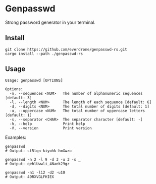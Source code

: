 # Genpasswd

Strong password generator in your terminal.

## Install

```shell
git clone https://github.com/everdrone/genpasswd-rs.git
cargo install --path ./genpasswd-rs
```

## Usage

```
Usage: genpasswd [OPTIONS]

Options:
  -n, --sequences <NUM>   The number of alphanumeric sequences [default: 3]
  -l, --length <NUM>      The length of each sequence [default: 6]
  -d, --digits <NUM>      The total number of digits [default: 1]
  -u, --uppercase <NUM>   The total number of uppercase letters [default: 1]
  -s, --separator <CHAR>  The separator character [default: -]
  -h, --help              Print help
  -V, --version           Print version
```

Examples:

```shell
genpasswd
# Output: st5lqn-kiyohk-hmXwzo

genpasswd -n 2 -l 9 -d 3 -u 3 -s _
# Output: qehlUwwli_4Naek29gz

genpasswd -n1 -l12 -d2 -u10
# Output: 49RXVGLFHIEX
```